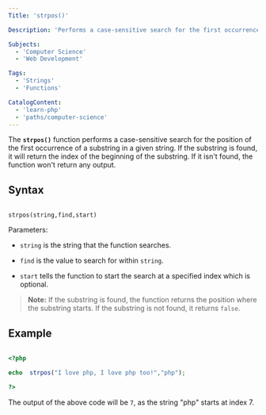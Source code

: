 ```yaml
---
Title: 'strpos()'

Description: 'Performs a case-sensitive search for the first occurrence of a substring in a given string.'

Subjects:
  - 'Computer Science'
  - 'Web Development'

Tags:
  - 'Strings'
  - 'Functions'

CatalogContent:
  - 'learn-php'
  - 'paths/computer-science'
---
```


The **`strpos()`** function performs a case-sensitive search for the position of the first occurrence of a substring in a given string. If the substring is found, it will return the index of the beginning of the substring. If it isn't found, the function won't return any output.

## Syntax

```pseudo

strpos(string,find,start)

```

Parameters:

- `string` is the string that the function searches.

- `find` is the value to search for within `string`.

- `start` tells the function to start the search at a specified index which is optional.

> **Note:** If the substring is found, the function returns the position where the substring starts. If the substring is not found, it returns `false`.

## Example

```php

<?php

echo  strpos("I love php, I love php too!","php");

?>

```

The output of the above code will be `7`, as the string "php" starts at index 7.
